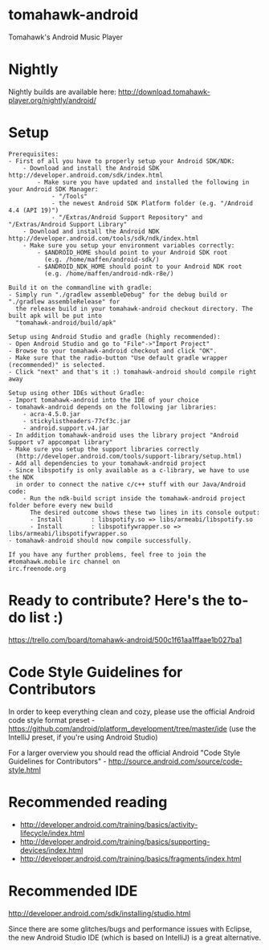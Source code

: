 tomahawk-android
================
Tomahawk's Android Music Player

Nightly
================
Nightly builds are available here:
http://download.tomahawk-player.org/nightly/android/

Setup
================
    Prerequisites:
    - First of all you have to properly setup your Android SDK/NDK:
        - Download and install the Android SDK http://developer.android.com/sdk/index.html
            - Make sure you have updated and installed the following in your Android SDK Manager:
                - "/Tools"
                - the newest Android SDK Platform folder (e.g. "/Android 4.4 (API 19)")
                - "/Extras/Android Support Repository" and "/Extras/Android Support Library"
        - Download and install the Android NDK http://developer.android.com/tools/sdk/ndk/index.html
        - Make sure you setup your environment variables correctly:
            - $ANDROID_HOME should point to your Android SDK root
              (e.g. /home/maffen/android-sdk/)
            - $ANDROID_NDK_HOME should point to your Android NDK root
              (e.g. /home/maffen/android-ndk-r8e/)

    Build it on the commandline with gradle:
    - Simply run "./gradlew assembleDebug" for the debug build or "./gradlew assembleRelease" for
      the release build in your tomahawk-android checkout directory. The built apk will be put into
      "tomahawk-android/build/apk"

    Setup using Android Studio and gradle (highly recommended):
    - Open Android Studio and go to "File"->"Import Project"
    - Browse to your tomahawk-android checkout and click "OK".
    - Make sure that the radio-button "Use default gradle wrapper (recommended)" is selected.
    - Click "next" and that's it :) tomahawk-android should compile right away

    Setup using other IDEs without Gradle:
    - Import tomahawk-android into the IDE of your choice
    - tomahawk-android depends on the following jar libraries:
        - acra-4.5.0.jar
        - stickylistheaders-77cf3c.jar
        - android.support.v4.jar
    - In addition tomahawk-android uses the library project "Android Support v7 appcompat library"
    - Make sure you setup the support libraries correctly
      (http://developer.android.com/tools/support-library/setup.html)
    - Add all dependencies to your tomahawk-android project
    - Since libspotify is only available as a c-library, we have to use the NDK
      in order to connect the native c/c++ stuff with our Java/Android code:
        - Run the ndk-build script inside the tomahawk-android project folder before every new build
          The desired outcome shows these two lines in its console output:
          - Install        : libspotify.so => libs/armeabi/libspotify.so
          - Install        : libspotifywrapper.so => libs/armeabi/libspotifywrapper.so
    - tomahawk-android should now compile successfully.

    If you have any further problems, feel free to join the #tomahawk.mobile irc channel on
    irc.freenode.org

Ready to contribute?
Here's the to-do list :)
================
https://trello.com/board/tomahawk-android/500c1f61aa1ffaae1b027ba1

Code Style Guidelines for Contributors
================
In order to keep everything clean and cozy, please use the official Android code style format preset
    - https://github.com/android/platform_development/tree/master/ide
    (use the IntelliJ preset, if you're using Android Studio)

For a larger overview you should read the official Android "Code Style Guidelines for Contributors"
    - http://source.android.com/source/code-style.html

Recommended reading
================
 - http://developer.android.com/training/basics/activity-lifecycle/index.html
 - http://developer.android.com/training/basics/supporting-devices/index.html
 - http://developer.android.com/training/basics/fragments/index.html

Recommended IDE
================
http://developer.android.com/sdk/installing/studio.html

Since there are some glitches/bugs and performance issues with Eclipse, the new Android Studio IDE
(which is based on IntelliJ) is a great alternative.

